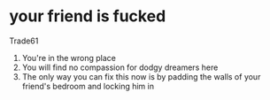 # your friend is fucked

Trade61

1. You're in the wrong place
2. You will find no compassion for dodgy dreamers here
3. The only way you can fix this now is by padding the walls of your friend's bedroom and locking him in